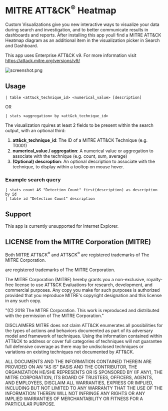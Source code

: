 # MITRE ATT&CK<sup>&reg;</sup> Heatmap

Custom Visualizations give you new interactive ways to visualize your data during search and investigation, and to better communicate results in dashboards and reports. After installing this app youll find a MITRE ATT&CK Heatmap diagram as an additional item in the visualization picker in Search and Dashboard.

This app uses Enterprise ATT&CK v9. For more information visit https://attack.mitre.org/versions/v9/

![screenshot.png](https://github.com/alatif113/mitre_attack_heatmap/blob/master/static/screenshot.PNG?raw=true)

## Usage

`| table <att&ck_technique_id> <numerical_value> [description]`

OR

`| stats <aggregation> by <att&ck_technique_id>`

The visualization rquires at least 2 fields to be present within the search output, with an optional third:
1. **att&ck_technique_id**: The ID of a MITRE ATT&CK Technique (e.g. T0001)
2. **numerical_value / aggregation**: A numerical value or aggregation to associate with the technique (e.g. count, sum, average)
3. **(Optional) descroption**: An optional description to associate with the technique, to display within a tooltop on mouse hover.  

### Example search query

```
| stats count AS "Detection Count" first(description) as description by id
| table id "Detection Count" description
```

## Support

This app is currently unsupported for Internet Explorer.

## LICENSE from the MITRE Corporation (MITRE)

Both MITRE ATT&CK<sup>&reg;</sup> and ATT&CK<sup>&reg;</sup> are registered trademarks of The MITRE Corporation.

 are registered trademarks of The MITRE Corporation.

The MITRE Corporation (MITRE) hereby grants you a non-exclusive, royalty-free license to use ATT&CK Evaluations for research, development, and commercial purposes. Any copy you make for such purposes is authorized provided that you reproduce MITRE's copyright designation and this license in any such copy.

"(C) 2018 The MITRE Corporation. This work is reproduced and distributed with the permission of The MITRE Corporation."

DISCLAIMERS
MITRE does not claim ATT&CK enumerates all possibilities for the types of actions and behaviors documented as part of its adversary model and framework of techniques. Using the information contained within ATT&CK to address or cover full categories of techniques will not guarantee full defensive coverage as there may be undisclosed techniques or variations on existing techniques not documented by ATT&CK.

ALL DOCUMENTS AND THE INFORMATION CONTAINED THEREIN ARE PROVIDED ON AN "AS IS" BASIS AND THE CONTRIBUTOR, THE ORGANIZATION HE/SHE REPRESENTS OR IS SPONSORED BY (IF ANY), THE MITRE CORPORATION, ITS BOARD OF TRUSTEES, OFFICERS, AGENTS, AND EMPLOYEES, DISCLAIM ALL WARRANTIES, EXPRESS OR IMPLIED, INCLUDING BUT NOT LIMITED TO ANY WARRANTY THAT THE USE OF THE INFORMATION THEREIN WILL NOT INFRINGE ANY RIGHTS OR ANY IMPLIED WARRANTIES OF MERCHANTABILITY OR FITNESS FOR A PARTICULAR PURPOSE.
